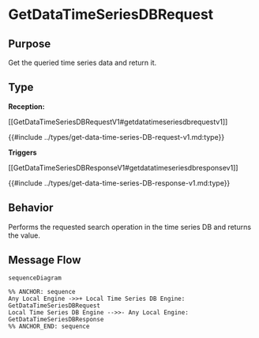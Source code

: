 <div class="message">

# GetDataTimeSeriesDBRequest

## Purpose

<!-- --8<-- [start:purpose] -->
Get the queried time series data and return it. 
<!-- --8<-- [end:purpose] -->

## Type

<!-- --8<-- [start:type] -->
**Reception:**

[[GetDataTimeSeriesDBRequestV1#getdatatimeseriesdbrequestv1]]

{{#include ../types/get-data-time-series-DB-request-v1.md:type}}

**Triggers**

[[GetDataTimeSeriesDBResponseV1#getdatatimeseriesdbresponsev1]]

{{#include ../types/get-data-time-series-DB-response-v1.md:type}}

<!-- --8<-- [end:type] -->

## Behavior

<!-- --8<-- [start:behavior] -->
Performs the requested search operation in the time series DB and returns the value.
<!-- --8<-- [end:behavior] -->


## Message Flow

<!-- --8<-- [start:messages] -->
```mermaid
sequenceDiagram

%% ANCHOR: sequence
Any Local Engine ->>+ Local Time Series DB Engine: GetDataTimeSeriesDBRequest
Local Time Series DB Engine -->>- Any Local Engine: GetDataTimeSeriesDBResponse
%% ANCHOR_END: sequence
```

<!-- --8<-- [end:messages] -->

</div>